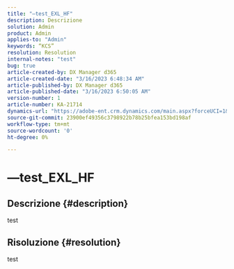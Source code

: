 ```yaml
---
title: "—test_EXL_HF"
description: Descrizione
solution: Admin
product: Admin
applies-to: "Admin"
keywords: “KCS”
resolution: Resolution
internal-notes: "test"
bug: true
article-created-by: DX Manager d365
article-created-date: "3/16/2023 6:48:34 AM"
article-published-by: DX Manager d365
article-published-date: "3/16/2023 6:50:05 AM"
version-number: 1
article-number: KA-21714
dynamics-url: "https://adobe-ent.crm.dynamics.com/main.aspx?forceUCI=1&pagetype=entityrecord&etn=knowledgearticle&id=a9c8608c-c6c3-ed11-83ff-6045bd006079"
source-git-commit: 23900ef49356c3798922b78b25bfea153bd198af
workflow-type: tm+mt
source-wordcount: '0'
ht-degree: 0%

---
```


# —test_EXL_HF

## Descrizione {#description}

test

## Risoluzione {#resolution}


test
